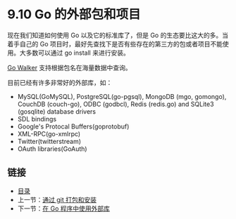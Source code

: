 # 9.10 Go 的外部包和项目

现在我们知道如何使用 Go 以及它的标准库了，但是 Go 的生态要比这大的多。当着手自己的 Go 项目时，最好先查找下是否有些存在的第三方的包或者项目不能使用。大多数可以通过 go install 来进行安装。

[Go Walker](https://gowalker.org) 支持根据包名在海量数据中查询。

目前已经有许多非常好的外部库，如：

- MySQL(GoMySQL), PostgreSQL(go-pgsql), MongoDB (mgo, gomongo), CouchDB (couch-go), ODBC (godbcl), Redis (redis.go) and SQLite3 (gosqlite) database drivers
- SDL bindings
- Google's Protocal Buffers(goprotobuf)
- XML-RPC(go-xmlrpc)
- Twitter(twitterstream)
- OAuth libraries(GoAuth)
	
## 链接

- [目录](directory.md)
- 上一节：[通过 git 打包和安装](09.9.md)
- 下一节：[在 Go 程序中使用外部库](09.11.md)
	
